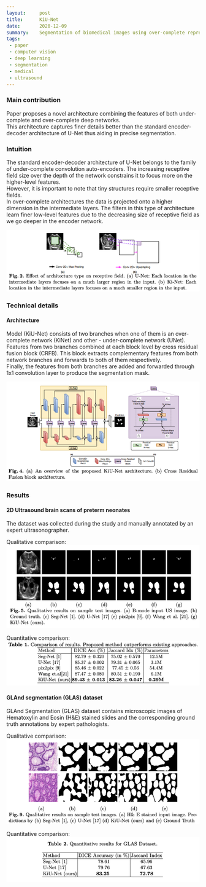 ```yaml
---
layout:     post
title:      KiU-Net
date:       2020-12-09
summary:    Segmentation of biomedical images using over-complete representations
tags:
 - paper
 - computer vision
 - deep learning
 - segmentation
 - medical
 - ultrasound
---
```


### Main contribution
Paper proposes a novel architecture combining the features of both under-complete and over-complete deep networks.  
This architecture captures finer details better than the standard encoder-decoder architecture of U-Net
thus aiding in precise segmentation.

### Intuition
The standard encoder-decoder architecture of U-Net belongs to the family of under-complete convolution auto-encoders.
The increasing receptive field size over the depth of the network constrains it to focus more
on the higher-level features.  
However, it is important to note that tiny structures require smaller receptive fields.  
In over-complete architectures the data is projected onto a higher dimension in the intermediate layers.
The filters in this type of architecture learn finer low-level features due to the decreasing size
of receptive field as we go deeper in the encoder network.

![](/post_images/kiu-net/receptive_field.png)

### Technical details

#### Architecture
Model (KiU-Net) consists of two branches when one of them is an over-complete network (KiNet)
and other - under-complete network (UNet).  
Features from two branches combined at each block level by cross residual fusion block (CRFB).
This block extracts complementary features from both network branches and forwards to both of them respectively.  
Finally, the features from both branches are added and forwarded through 1x1 convolution layer
to produce the segmentation mask.

![](/post_images/kiu-net/architecture.png)

### Results

#### 2D Ultrasound brain scans of preterm neonates
The dataset was collected during the study and manually annotated by an expert ultrasonographer.

Qualitative comparison:  
![](/post_images/kiu-net/us_dataset_qualitative_results.png)

Quantitative comparison:  
![](/post_images/kiu-net/us_dataset_quantitative_results.png)

#### GLAnd segmentation (GLAS) dataset
GLAnd Segmentation (GLAS) dataset contains microscopic images of Hematoxylin and Eosin (H&E) stained slides
and the corresponding ground truth annotations by expert pathologists.

Qualitative comparison:  
![](/post_images/kiu-net/glas_dataset_qualitative_results.png)

Quantitative comparison:  
![](/post_images/kiu-net/glas_dataset_quantitative_results.png)
